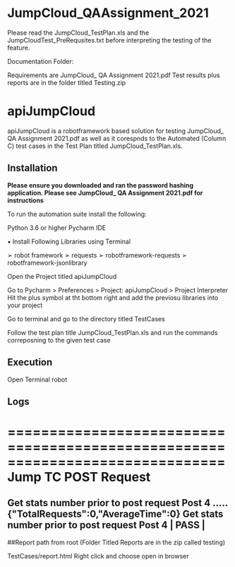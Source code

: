 # JumpCloud_QAAssignment_2021
Please read the JumpCloud_TestPlan.xls and the JumpCloudTest_PreRequsites.txt before interpreting the testing of the feature.

Documentation Folder:

Requirements are JumpCloud_ QA Assignment 2021.pdf
Test results plus reports are in the folder titled Testing.zip



# apiJumpCloud

apiJumpCloud is a robotframework based solution for testing JumpCloud_ QA Assignment 2021.pdf as well as it corespnds to the Automated (Column C) test cases in the Test Plan titled JumpCloud_TestPlan.xls.  

## Installation

**Please ensure you downloaded and ran the password hashing application. Please see JumpCloud_ QA Assignment 2021.pdf for instructions**

To run the automation suite install the following:

Python 3.6 or higher
Pycharm IDE

▪ Install Following Libraries using Terminal

➢ robot framework
➢ requests
➢ robotframework-requests
➢ robotframework-jsonlibrary

Open the Project titled apiJumpCloud

Go to Pycharm > Preferences > Project: apiJumpCloud > Project Interpreter
Hit the plus symbol at tht bottom right and add the previosu libraries into your project

Go to terminal and go to the directory titled TestCases

Follow the test plan title JumpCloud_TestPlan.xls and run the commands correposning to the given test case

## Execution

Open Terminal
robot <FileNmae>

## Logs

==============================================================================
Jump TC POST Request                                                          
==============================================================================
Get stats number prior to post request Post 4                         .....{"TotalRequests":0,"AverageTime":0}
Get stats number prior to post request Post 4                         | PASS |
-----------------------------------------------------------------------------

##Report path from root (Folder Titled Reports are in the zip called testing)

TestCases/report.html
Right click and choose open in browser
